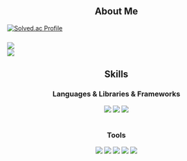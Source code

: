  <!--
**asedish07/asedish07** is a ✨ _special_ ✨ repository because its `README.md` (this file) appears on your GitHub profile.

Here are some ideas to get you started:

- 🔭 I’m currently working on ...
- 🌱 I’m currently learning ...
- 👯 I’m looking to collaborate on ...
- 🤔 I’m looking for help with ...
- 💬 Ask me about ...
- 📫 How to reach me: ...
- 😄 Pronouns: ...
- ⚡ Fun fact: ...
-->
<div align="center">
    <h2>About Me</h2>
</div>

[![Solved.ac Profile](http://mazassumnida.wtf/api/v2/generate_badge?boj=asedish07)](https://solved.ac/asedish07/)
<div style="width: 5px; height:10px">
</div>
<img src="https://github-readme-stats.vercel.app/api/top-langs/?username=asedish07&layout=compact" class="my"><br>
<img src="https://github-readme-stats.vercel.app/api?username=asedish07&show_icons=true" class="my">
<br/>

<!--
<div style="display: flex; align-items: center;">
  <a href="https://solved.ac/asedish07/" target="_blank">
    <img src="http://mazassumnida.wtf/api/v2/generate_badge?boj=asedish07" >
  </a>
  <div>
    <img src="https://github-readme-stats.vercel.app/api/top-langs/?username=asedish07&layout=compact" class="my">
    <br>
    <img src="https://github-readme-stats.vercel.app/api?username=asedish07&show_icons=true" class="my">
  </div>
</div>
-->

<div align="center">
    <h2>Skills</h2>
    <h3>Languages & Libraries & Frameworks</h3>
    <img src="https://img.shields.io/badge/Python-3776AB?style=flat&logo=Python&logoColor=white"/>
    <!--
    <img src="https://img.shields.io/badge/Pytorch-EE4C2C?style=flat&logo=Pytorch&logoColor=white"/>
    -->
    <img src="https://img.shields.io/badge/Pandas-150458?style=flat&logo=Pandas&logoColor=white"/>
    <!--
    <img src="https://img.shields.io/badge/Numpy-013243?style=flat&logo=Numpy&logoColor=white"/>
    -->
    <img src="https://img.shields.io/badge/Flask-000000?style=flat&logo=Flask&logoColor=white"/>
</div>
<br />

<div align="center">
    <h3>Tools</h3>
    <img src="https://img.shields.io/badge/Github-181717?style=flat&logo=Github&logoColor=white"/>
    <img src="https://img.shields.io/badge/Visual Studio Code-007ACC?style=flat&logo=Visual Studio Code&logoColor=white"/>
    <img src="https://img.shields.io/badge/Jupyter-F37626?style=flat&logo=Jupyter&logoColor=white"/>
    <img src="https://img.shields.io/badge/Colab-F9AB00?style=flat&logo=Google Colab&logoColor=white"/>
    <img src="https://img.shields.io/badge/PyCharm-000000?style=flat&logo=PyCharm&logoColor=white"/>
</div>
<br />
